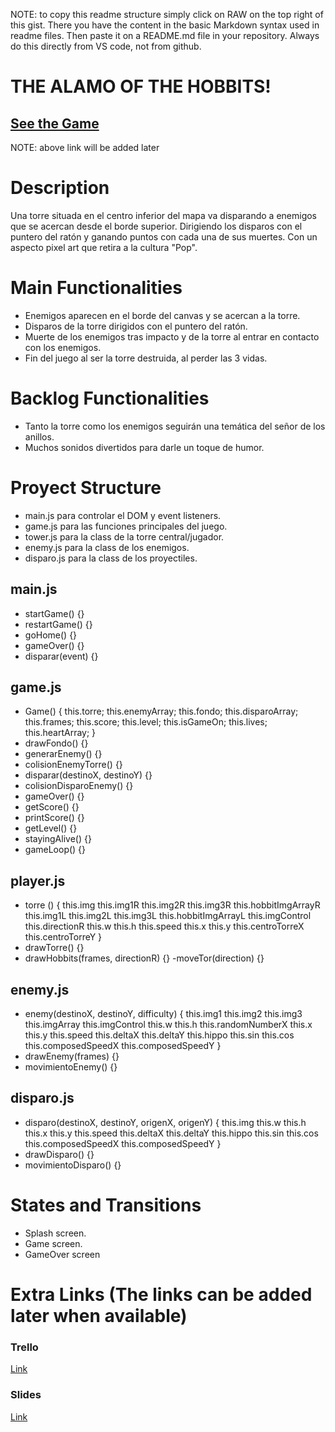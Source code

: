 NOTE: to copy this readme structure simply click on RAW on the top right of this gist. There you have the content in the basic Markdown syntax used in readme files. Then paste it on a README.md file in your repository. Always do this directly from VS code, not from github.

# THE ALAMO OF THE HOBBITS!


## [See the Game](www.your-url-here.com)
NOTE: above link will be added later

# Description

Una torre situada en el centro inferior del mapa va disparando a enemigos que se acercan desde el borde superior. Dirigiendo los disparos con el puntero del ratón y ganando puntos con cada una de sus muertes. Con un aspecto pixel art que retira a la cultura "Pop".

# Main Functionalities

- Enemigos aparecen en el borde del canvas y se acercan a la torre.
- Disparos de la torre dirigidos con el puntero del ratón.
- Muerte de los enemigos tras impacto y de la torre al entrar en contacto con los enemigos.
- Fin del juego al ser la torre destruida, al perder las 3 vidas.

# Backlog Functionalities

- Tanto la torre como los enemigos seguirán una temática del señor de los anillos.
- Muchos sonidos divertidos para darle un toque de humor.

# Proyect Structure

- main.js para controlar el DOM y event listeners.
- game.js para las funciones principales del juego.
- tower.js para la class de la torre central/jugador.
- enemy.js para la class de los enemigos.
- disparo.js para la class de los proyectiles.

## main.js

- startGame() {}
- restartGame() {}
- goHome() {}
- gameOver() {}
- disparar(event) {}

## game.js
- Game() {
    this.torre;
    this.enemyArray;
    this.fondo;
    this.disparoArray;
    this.frames;
    this.score;
    this.level;
    this.isGameOn;
    this.lives;
    this.heartArray;
}
- drawFondo() {}
- generarEnemy() {}
- colisionEnemyTorre() {}
- disparar(destinoX, destinoY) {}
- colisionDisparoEnemy() {}
- gameOver() {}
- getScore() {}
- printScore() {}
- getLevel() {}
- stayingAlive() {}
- gameLoop() {}

## player.js 

- torre () {
    this.img
    this.img1R
    this.img2R
    this.img3R
    this.hobbitImgArrayR
    this.img1L
    this.img2L
    this.img3L
    this.hobbitImgArrayL
    this.imgControl
    this.directionR
    this.w
    this.h
    this.speed
    this.x
    this.y
    this.centroTorreX
    this.centroTorreY
}
- drawTorre() {}
- drawHobbits(frames, directionR) {}
-moveTor(direction) {}

## enemy.js 

- enemy(destinoX, destinoY, difficulty) {
    this.img1
    this.img2
    this.img3
    this.imgArray
    this.imgControl
    this.w
    this.h
    this.randomNumberX
    this.x
    this.y
    this.speed
    this.deltaX
    this.deltaY
    this.hippo
    this.sin
    this.cos
    this.composedSpeedX
    this.composedSpeedY
}
- drawEnemy(frames) {}
- movimientoEnemy() {}

## disparo.js

- disparo(destinoX, destinoY, origenX, origenY) {
    this.img
    this.w
    this.h
    this.x
    this.y
    this.speed
    this.deltaX
    this.deltaY
    this.hippo
    this.sin
    this.cos
    this.composedSpeedX
    this.composedSpeedY
}
- drawDisparo() {}
- movimientoDisparo() {}

# States and Transitions

- Splash screen.
- Game screen.
- GameOver screen

# Extra Links (The links can be added later when available)

### Trello
[Link](www.your-url-here.com)

### Slides
[Link](www.your-url-here.com)